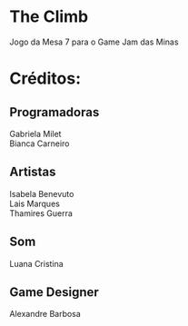 # The Climb  
Jogo da Mesa 7 para o Game Jam das Minas

# Créditos:  
## Programadoras  
Gabriela Milet  
Bianca Carneiro  

## Artistas  
Isabela Benevuto  
Lais Marques  
Thamires Guerra  

## Som  
Luana Cristina  

## Game Designer  
Alexandre Barbosa  
